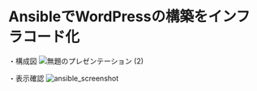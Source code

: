 # AnsibleでWordPressの構築をインフラコード化

・構成図
![無題のプレゼンテーション (2)](https://github.com/user-attachments/assets/0de01aa9-b4b2-45b3-b820-17a5e3d4f2ba)

・表示確認
![ansible_screenshot](https://user-images.githubusercontent.com/63705498/181045071-8c5428b9-decc-4151-b5ba-0e2f97f7123c.png)
